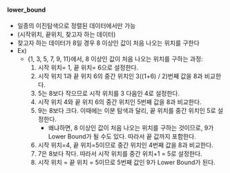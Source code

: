 
#### lower_bound 
- 일종의 이진탐색으로 정렬된 데이터에서만 가능
- (시작위치, 끝위치, 찾고자 하는 데이터)
- 찾고자 하는 데이터가 8일 경우 8 이상인 값이 처음 나오는 위치를 구한다
- Ex)
	- {1, 3, 5, 7, 9, 11}에서, 8 이상인 값이 처음 나오는 위치를 구하는 과정: 
		1. 시작 위치= 1, 끝 위치= 6으로 설정한다.
		2. 시작 위치 1과 끝 위치 6의 중간 위치인 3((1+6) / 2)번째 값을 8과 비교한다.
		3. 5는 8보다 작으므로 시작 위치를 3 다음인 4로 설정한다.
		4. 시작 위치 4와 끝 위치 6의 중간 위치인 5번째 값을 8과 비교한다.
		5. 9는 8보다 크다. 이때에는 이분 탐색과 달리, 끝 위치를 중간 위치인 5로 설정한다.
			- 왜냐하면, 8 이상인 값이 처음 나오는 위치를 구하는 것이므로, 9가 Lower Bound가 될 수도 있다. 따라서 끝 값까지 포함한다.
		6. 시작 위치=4, 끝 위치=5이므로 중간 위치인 4번째 값을 8과 비교한다.
		7. 7은 8보다 작다. 따라서 시작 위치를 중간 위치+1 = 5로 설정한다.
		8. 시작 위치 = 끝 위치 = 5이므로 5번째 값인 9가 Lower Bound가 된다.

